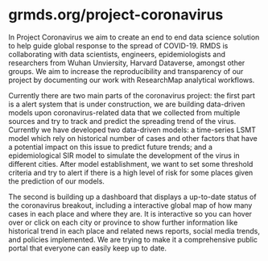 # grmds.org/project-coronavirus

In Project Coronavirus we aim to create an end to end data science solution to help guide global response to the spread of COVID-19. RMDS is collaborating with data scientists, engineers, epidemiologists and researchers from Wuhan Unviersity, Harvard Dataverse, amongst other groups. We aim to increase the reproducibility and transparency of our project by documenting our work with ResearchMap analytical workflows. 

Currently there are two main parts of the coronavirus project: the first part is a alert system that is under construction, we are building data-driven models upon coronavirus-related data that we collected from multiple sources and try to track and predict the spreading trend of the virus. Currently we have developed two data-driven models: a time-series LSMT model which rely on historical number of cases and other factors that have a potential impact on this issue to predict future trends; and a epidemiological SIR model to simulate the development of the virus in different cities. After model establishment, we want to set some threshold criteria and try to alert if there is a high level of risk for some places given the prediction of our models. 

The second is building up a dashboard that displays a up-to-date status of the coronavirus breakout, including a interactive global map of how many cases in each place and where they are. It is interactive so you can hover over or click on each city or province to show further information like historical trend in each place and related news reports, social media trends, and policies implemented. We are trying to make it a comprehensive public portal that everyone can easily keep up to date. 

